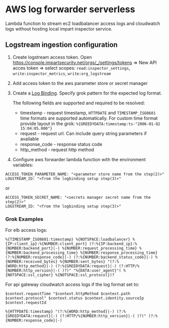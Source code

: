 
# AWS log forwarder serverless

Lambda function to stream ec2 loadbalancer access logs and cloudwatch logs without hosting local impart inspector service.

## Logstream ingestion configuration

1. Create logstream access token. Open https://console.impartsecurity.net/orgs/_/settings/tokens => New API acces token => select scopes: `read:inspector_settings`, `write:inspector_metrics`, `write:org_logstream`
2. Add access token to the aws parameter store or secret manager
3. Create a [Log Binding](https://console.impartsecurity.net/orgs/_/log-bindings).
   Specify grok pattern for the expected log format.

   The following fields are supported and required to be resolved:

   - timestamp - request timestamp, `HTTPDATE` and `TIMESTAMP_ISO8601` time formats are supported automatically. For custom time format provide layout in the grok: `%{GREEDYDATA:timestamp:ts-"2006-01-02 15:04:05.000"}`
   - request - request url. Can include query string parameters if available
   - response_code - response status code
   - http_method - request http method

4. Configure aws forwarder lambda function with the environment variables:
```
ACCESS_TOKEN_PARAMETER_NAME: "<parameter store name from the step(2)>"
LOGSTREAM_ID: "<from the logbinding setup step(3)>"
```
or
```
ACCESS_TOKEN_SECRET_NAME: "<secrets manager secret name from the step(2)>" 
LOGSTREAM_ID: "<from the logbinding setup step(3)>"
```

### Grok Examples

For elb access logs:

```
%{TIMESTAMP_ISO8601:timestamp} %{NOTSPACE:loadbalancer} %{IP:client_ip}:%{NUMBER:client_port} (?:%{IP:backend_ip}:%{NUMBER:backend_port}|-) %{NUMBER:request_processing_time} %{NUMBER:backend_processing_time} %{NUMBER:response_processing_time} (?:%{NUMBER:response_code}|-) (?:%{NUMBER:backend_status_code}|-) %{NUMBER:received_bytes} %{NUMBER:sent_bytes} "(?:%{WORD:http_method}|-) (?:%{GREEDYDATA:request}|-) (?:HTTP/%{NUMBER:http_version}|-( )?)" "%{DATA:user_agent}"( %{NOTSPACE:ssl_cipher} %{NOTSPACE:ssl_protocol})?
```

For api gateway cloudwatch access logs if the log format set to:

```
$context.requestTime "$context.httpMethod $context.path $context.protocol" $context.status $context.identity.sourceIp $context.requestId
```

```
%{HTTPDATE:timestamp} "(?:%{WORD:http_method}|-) (?:%{GREEDYDATA:request}|-) (?:HTTP/%{NUMBER:http_version}|-( )?)" (?:%{NUMBER:response_code}|-)
```




